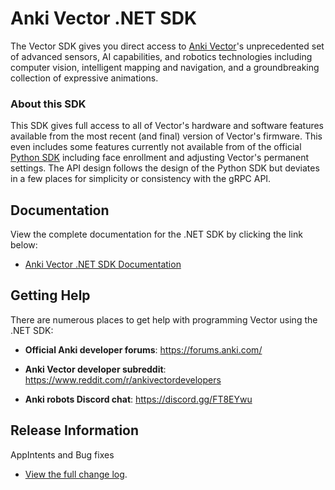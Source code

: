 # Anki Vector .NET SDK

The Vector SDK gives you direct access to [Anki Vector](https://www.anki.com/en-us/vector)'s unprecedented set of advanced sensors, AI capabilities, and robotics technologies including computer vision, intelligent mapping and navigation, and a groundbreaking collection of expressive animations.

### About this SDK

This SDK gives full access to all of Vector's hardware and software features available from the most recent (and final) version of Vector's firmware.  This even includes some features currently not available from of the official [Python SDK](https://github.com/anki/vector-python-sdk) including face enrollment and adjusting Vector's permanent settings.  The API design follows the design of the Python SDK but deviates in a few places for simplicity or consistency with the gRPC API.

## Documentation

View the complete documentation for the .NET SDK by clicking the link below:

* [Anki Vector .NET SDK Documentation](https://codaris.github.io/Anki.Vector.SDK/)

## Getting Help

There are numerous places to get help with programming Vector using the .NET SDK:

* **Official Anki developer forums**: https://forums.anki.com/

* **Anki Vector developer subreddit**: https://www.reddit.com/r/ankivectordevelopers

* **Anki robots Discord chat**: https://discord.gg/FT8EYwu

## Release Information

AppIntents and Bug fixes

* [View the full change log](https://github.com/codaris/Anki.Vector.SDK/blob/master/CHANGELOG.md).

